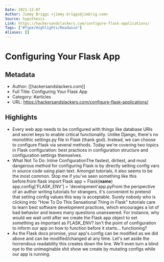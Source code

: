 ```yaml
---
Date: 2021-12-07
Author: Jimmy Briggs <jimmy.briggs@jimbrig.com>
Source: hypothesis
Link: https://hackersandslackers.com/configure-flask-applications/
Tags: ["#Type/Highlights/Readwise"]
Aliases: []
---
```

# Configuring Your Flask App

## Metadata
- Author: [[hackersandslackers.com]]
- Full Title: Configuring Your Flask App
- Category: #articles
- URL: https://hackersandslackers.com/configure-flask-applications/

## Highlights
- Every web app needs to be configured with things like database URIs and secret keys to enable critical functionality. Unlike Django, there's no monolithic settings.py file in Flask (thank god). Instead, we can choose to configure Flask via several methods. Today we're covering two topics in Flask configuration: best practices in configuration structure and configuration settings themselves.
- What Not To Do: Inline ConfigurationThe fastest, dirtiest, and most dangerous method for configuring Flask is by directly setting config vars in source code using plain text. Amongst tutorials, it also seems to be the most common. Stop me if you've seen something like this before:from flask import Flask
  app = Flask(__name__)
  app.config['FLASK_ENV'] = 'development'app.pyFrom the perspective of an author writing tutorials for strangers, it's convenient to pretend that setting config values this way is acceptable. Surely nobody who is clicking into "How To Do This Sensational Thing in Flask" tutorials care to learn best software development practices, which encourages a lot of bad behavior and leaves many questions unanswered. For instance, why would we wait until after we create the Flask app object to set something as important as FLASK_ENV? Isn't the point of configuration to inform our app on how to function before it starts... functioning?
- As the Flask docs promise, your app's config can be modified as we did above and can be modified/changed at any time. Let's set aside the horrendous readability this creates down the line. We'll even turn a blind eye to the unimaginable shit show we create by mutating configs while our app is running.
